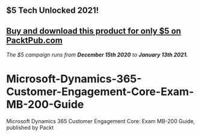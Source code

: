 ## $5 Tech Unlocked 2021!
[Buy and download this product for only $5 on PacktPub.com](https://www.packtpub.com/)
-----
*The $5 campaign         runs from __December 15th 2020__ to __January 13th 2021.__*

# Microsoft-Dynamics-365-Customer-Engagement-Core-Exam-MB-200-Guide
Microsoft Dynamics 365 Customer Engagement Core: Exam MB-200 Guide, published by Packt

